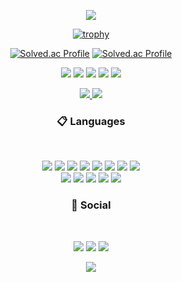 <div align="center">
<p   align="center" >
<img src="https://capsule-render.vercel.app/api?type=waving&color=timeAuto&height=300&section=header&text=SUNGHYUN_Github" />
   

[![trophy](https://github-profile-trophy.vercel.app/?username=ParkSungHyun&row=1)](https://github.com/ryo-ma/github-profile-trophy)

[![Solved.ac Profile](http://mazassumnida.wtf/api/v2/generate_badge?boj=asdpark12)](https://solved.ac/asdpark12)
[![Solved.ac Profile](http://mazassumnida.wtf/api/generate_badge?boj=asdpark12)](https://solved.ac/asdpark12)


[![](https://raw.githubusercontent.com/PARKSUNGHYUN1/github-profile-summary-cards-example/master/profile-summary-card-output/apprentice/0-profile-details.svg)](https://github.com/PARKSUNGHYUN1/github-profile-summary-cards)
[![](https://raw.githubusercontent.com/PARKSUNGHYUN1/github-profile-summary-cards-example/master/profile-summary-card-output/apprentice/1-repos-per-language.svg)](https://github.com/PARKSUNGHYUN1/github-profile-summary-cards) [![](https://raw.githubusercontent.com/PARKSUNGHYUN1/github-profile-summary-cards-example/master/profile-summary-card-output/apprentice/2-most-commit-language.svg)](https://github.com/PARKSUNGHYUN1/github-profile-summary-cards)
[![](https://raw.githubusercontent.com/PARKSUNGHYUN1/github-profile-summary-cards-example/master/profile-summary-card-output/apprentice/3-stats.svg)](https://github.com/PARKSUNGHYUN1/github-profile-summary-cards) [![](https://raw.githubusercontent.com/PARKSUNGHYUN1/github-profile-summary-cards-example/master/profile-summary-card-output/apprentice/4-productive-time.svg)](https://github.com/PARKSUNGHYUN1/github-profile-summary-cards)

<a href="s">
  <img src="https://github-readme-stats.vercel.app/api/top-langs/?username=PARKSUNGHYUN1&exclude_repo=dkssud8150.github.io&layout=compact&theme=tokyonight"white="55%" />
</a>
<a href="s">
  <img src="https://github-readme-stats.vercel.app/api?username=PARKSUNGHYUN1&theme=tokyonight&show_icons=true" white="45%"  />
</a>



   


<h3  align="center" ><b>📋 Languages </b></h3>
</br>

<p align="center">
<img src="https://img.shields.io/badge/python-3670A0?style=for-the-badge&logo=python&logoColor=ffdd54"/>
<img src="https://img.shields.io/badge/html5-%23E34F26.svg?style=for-the-badge&logo=html5&logoColor=white"/>
<img src="\https://img.shields.io/badge/css3-%231572B6.svg?style=for-the-badge&logo=css3&logoColor=white"/>  
   
<img src="https://img.shields.io/badge/java-%23ED8B00.svg?style=for-the-badge&logo=java&logoColor=white"/>
<img src="https://img.shields.io/badge/spring-%236DB33F.svg?style=for-the-badge&logo=spring&logoColor=white"/>

<img src="https://img.shields.io/badge/NPM-%23000000.svg?style=for-the-badge&logo=npm&logoColor=white"/>
<img src="https://img.shields.io/badge/MUI-%230081CB.svg?style=for-the-badge&logo=mui&logoColor=white"/>
<img src="https://img.shields.io/badge/node.js-6DA55F?style=for-the-badge&logo=node.js&logoColor=white"/>
   </br>
<img src="https://img.shields.io/badge/react-%2320232a.svg?style=for-the-badge&logo=react&logoColor=%2361DAFB"/>
<img src="https://img.shields.io/badge/react_native-%2320232a.svg?style=for-the-badge&logo=react&logoColor=%2361DAFB"/>
<img src="https://img.shields.io/badge/mysql-%2300f.svg?style=for-the-badge&logo=mysql&logoColor=white"/>
<img src="https://img.shields.io/badge/Oracle-F80000?style=for-the-badge&logo=oracle&logoColor=white"/>
<img src="https://img.shields.io/badge/javascript-%23323330.svg?style=for-the-badge&logo=javascript&logoColor=%23F7DF1E"/>

</p>

<h3  align="center" ><b>💬 Social </b></h3>
</br>
<p align="center">
   <img src="https://img.shields.io/badge/Gmail-D14836?style=for-the-badge&logo=gmail&logoColor=white"/>
<a href="https://www.instagram.com/seonghyunn__"><img src="https://img.shields.io/badge/Instagram-%23E4405F.svg?style=for-the-badge&logo=Instagram&logoColor=white&link=https://www.instagram.com/seonghyunn__"></a>
<a href="https://asdp-coding.tistory.com/">
   <img src="http://img.shields.io/badge/-Velog-20c997?style=for-the-badge&link=https://asdp-coding.tistory.com/"></a>
</p>
      <p    align="center">
     <img src="https://capsule-render.vercel.app/api?type=waving&color=timeAuto&height=300&section=footer"/>           
   </p>
</p>
             
             
             
</div>
                          

